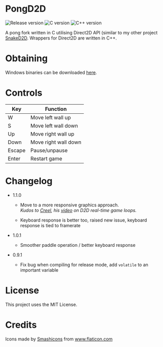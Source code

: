 # PongD2D

![Release version](https://img.shields.io/badge/release-v1.1.0-green.svg)
![C version](https://img.shields.io/badge/version-C20-blue.svg)
![C++ version](https://img.shields.io/badge/version-C++20-blue.svg)

A pong fork written in C utilising Direct2D API (similar to my other project [SnakeD2D](https://github.com/makuke1234/SnakeD2D). Wrappers for Direct2D are written in C++.


# Obtaining

Windows binaries can be downloaded [here](https://github.com/makuke1234/PongD2D/releases).


# Controls

| Key    | Function             |
|--------|----------------------|
| W      | Move left wall up    |
| S      | Move left wall down  |
| Up     | Move right wall up   |
| Down   | Move right wall down |
| Escape | Pause/unpause        |
| Enter  | Restart game         |


# Changelog

* 1.1.0
	* Move to a more responsive graphics approach.<br>
	*Kudos to [Creel](https://www.youtube.com/channel/UCq7dxy_qYNEBcHqQVCbc20w), his [video](https://www.youtube.com/watch?v=Rv0esscpAcQ) on D2D real-time game loops.*

	* Keyboard response is better too, raised new issue, keyboard response is tied to framerate

* 1.0.1
	* Smoother paddle operation / better keyboard response

* 0.9.1
	* Fix bug when compiling for release mode, add `volatile` to an important variable


# License

This project uses the MIT License.


# Credits

<div>Icons made by <a href="https://www.flaticon.com/authors/smashicons" title="Smashicons">Smashicons</a> from <a href="https://www.flaticon.com/" title="Flaticon">www.flaticon.com</a></div>

